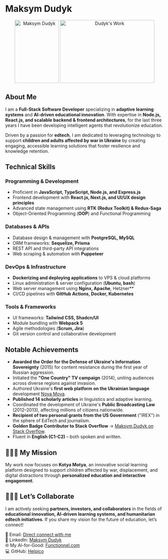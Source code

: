 # Maksym Dudyk  

<p align="center">
  <img src="https://github.com/Helpico/Helpico/assets/32806311/9dfc44d0-bcbe-43a1-8a73-9425f15224db" alt="Maksym Dudyk" width="140" height="200">
  <img src="https://github.com/user-attachments/assets/e08934f8-8ac6-40c8-9c0d-47a0b5c76d61" alt="Dudyk's Work" width="300" height="200">
</p>


## About Me  

I am a **Full-Stack Software Developer** specializing in **adaptive learning systems** and **AI-driven educational innovation**. With expertise in **Node.js, React.js, and scalable backend & frontend architectures**, for the last three years I have been developing intelligent agents that revolutionize education.  

Driven by a passion for **edtech**, I am dedicated to leveraging technology to support **children and adults affected by war in Ukraine** by creating engaging, accessible learning solutions that foster resilience and knowledge retention.  

## Technical Skills  

### **Programming & Development**  
- Proficient in **JavaScript, TypeScript, Node.js, and Express.js**  
- Frontend development with **React.js, Next.js, and UI/UX design principles**    
- Advanced state management using **RTK (Redux Toolkit) & Redux-Saga**  
- Object-Oriented Programming (**OOP**) and Functional Programming  

### **Databases & APIs**  
- Database design & management with **PostgreSQL, MySQL**  
- ORM frameworks: **Sequelize, Prisma**  
- REST API and third-party API integrations  
- Web scraping & automation with **Puppeteer**  

### **DevOps & Infrastructure**  
- **Dockerizing and deploying applications** to VPS & cloud platforms  
- Linux administration & server configuration (**Ubuntu, bash**)  
- Web server management using **Nginx, Apache**, Hetzner**  
- CI/CD pipelines with **GitHub Actions, Docker, Kubernetes**  

### **Tools & Frameworks**  
- UI frameworks: **Tailwind CSS, Shadcn/UI**  
- Module bundling with **Webpack 5**  
- Agile methodologies (**Scrum, Jira**)  
- Git version control and collaborative development  

## Notable Achievements  
- **Awarded the Order for the Defense of Ukraine's Information Sovereignty** (2015) for content resistance during the first year of Russian aggression.  
- Initiated the **"One Country" TV campaign** (2014), uniting audiences across diverse regions against invasion.  
- Authored Ukraine's **first web platform on the Ukrainian language** development [Nova Mova](https://languageintellect.com).  
- **Published 14 scholarly articles** in linguistics and adaptive learning.  
- Coordinated the development of Ukraine's **Public Broadcasting Law** (2012–2013), affecting millions of citizens nationwide.  
- **Recipient of two personal grants from the US Government** ("IREX") in the sphere of EdTech and journalism.  
- **Golden Badge Contributor to Stack Overflow** → [Maksym Dudyk on Stack Overflow](https://stackoverflow.com/users/8781011/maksym-dudyk).  
- Fluent in **English (C1-C2)** – both spoken and written.  

## 🚀🚀🚀 My Mission  
My work now focuses on **Kotya Motya**, an innovative social learning platform designed to support children affected by war, displacement, and digital distractions through **personalized education and interactive engagement**.  

## 🔴🔴🔴 Let’s Collaborate  
I am actively seeking **partners, investors, and collaborators** in the fields of **educational innovation, AI-driven learning systems, and humanitarian edtech initiatives**. If you share my vision for the future of education, let’s connect!  

📩 Email: [Direct connect with me](https://functionnel.com/contact)  
🔗 LinkedIn: [Maksym Dudyk](https://www.linkedin.com/in/maksym-dudyk-follow-up/)  
🌐 My AI-for-Good: [Functionnel.com](https://functionnel.com)  
💻 GitHub: [Helpico](https://github.com/Helpico)  

